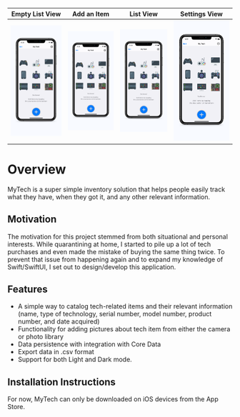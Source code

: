 

| Empty List View                                              | Add an Item                                                  | List View                                                    | Settings View                                                |
| ------------------------------------------------------------ | ------------------------------------------------------------ | ------------------------------------------------------------ | ------------------------------------------------------------ |
| ![](https://github.com/AK-Vitae/MyTech/blob/main/Screenshots/Multidevice%20Screenshots/6.5-inch%20Screenshot%201.jpg) | ![](https://github.com/AK-Vitae/MyTech/blob/main/Screenshots/Multidevice%20Screenshots/6.5-inch%20Screenshot%201.jpg) | ![](https://github.com/AK-Vitae/MyTech/blob/main/Screenshots/Multidevice%20Screenshots/6.5-inch%20Screenshot%201.jpg) | ![](https://github.com/AK-Vitae/MyTech/blob/main/Screenshots/Multidevice%20Screenshots/6.5-inch%20Screenshot%201.jpg) |



# Overview

MyTech is a super simple inventory solution that helps people easily track what they have, when they got it, and any other relevant information.

## Motivation

The motivation for this project stemmed from both situational and personal interests. While quarantining at home, I started to pile up a lot of tech purchases and even made the mistake of buying the same thing twice. To prevent that issue from happening again and to expand my knowledge of Swift/SwiftUI, I set out to design/develop this application.

## Features

- A simple way to catalog tech-related items and their relevant information (name, type of technology, serial number, model number, product number, and date acquired)
- Functionality for adding pictures about tech item from either the camera or photo library
- Data persistence with integration with Core Data
- Export data in .csv format
- Support for both Light and Dark mode.

## Installation Instructions

For now, MyTech can only be downloaded on iOS devices from the App Store.
